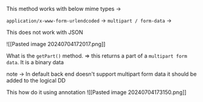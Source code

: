 This method works with below mime types ->

`application/x-www-form-urlendcoded` ->
`multipart / form-data` ->

This does not work with JSON

![[Pasted image 20240704172017.png]]

What is the `getPart()` method. => 
this returns a part of a `multipart form data`. It is a binary data

note -> In default back end doesn't support multipart form data it should be added to the logical DD

This how do it using annotation
![[Pasted image 20240704173150.png]]
